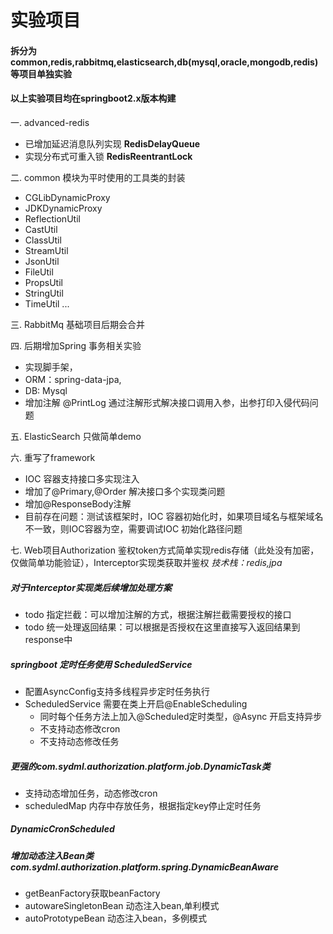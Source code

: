 # 实验项目
#### 拆分为common,redis,rabbitmq,elasticsearch,db(mysql,oracle,mongodb,redis)等项目单独实验
#### 以上实验项目均在springboot2.x版本构建
一. advanced-redis 
- 已增加延迟消息队列实现 **RedisDelayQueue**
- 实现分布式可重入锁 **RedisReentrantLock**

二. common 模块为平时使用的工具类的封装

 - CGLibDynamicProxy
 - JDKDynamicProxy
 - ReflectionUtil
 - CastUtil
 - ClassUtil
 - StreamUtil
 - JsonUtil
 - FileUtil
 - PropsUtil
 - StringUtil
 - TimeUtil
  ...
  
三. RabbitMq 基础项目后期会合并

四. 后期增加Spring 事务相关实验
- 实现脚手架，
 - ORM：spring-data-jpa,
 - DB: Mysql
 - 增加注解 @PrintLog 通过注解形式解决接口调用入参，出参打印入侵代码问题

五. ElasticSearch 只做简单demo

六. 重写了framework
 - IOC 容器支持接口多实现注入
 - 增加了@Primary,@Order 解决接口多个实现类问题
 - 增加@ResponseBody注解
 - 目前存在问题：测试该框架时，IOC 容器初始化时，如果项目域名与框架域名不一致，则IOC容器为空，需要调试IOC 初始化路径问题
 
七. Web项目Authorization 鉴权token方式简单实现redis存储（此处没有加密，仅做简单功能验证），Interceptor实现类获取并鉴权
    _技术栈：redis,jpa_
 ##### 对于Interceptor实现类后续增加处理方案
 - todo 指定拦截：可以增加注解的方式，根据注解拦截需要授权的接口
 - todo 统一处理返回结果：可以根据是否授权在这里直接写入返回结果到response中
 ##### springboot 定时任务使用 ScheduledService
 - 配置AsyncConfig支持多线程异步定时任务执行
 - ScheduledService 需要在类上开启@EnableScheduling
    * 同时每个任务方法上加入@Scheduled定时类型，@Async 开启支持异步
    * 不支持动态修改cron
    * 不支持动态修改任务
##### 更强的com.sydml.authorization.platform.job.DynamicTask类
 - 支持动态增加任务，动态修改cron
 - scheduledMap 内存中存放任务，根据指定key停止定时任务
 
##### DynamicCronScheduled

##### 增加动态注入Bean类 com.sydml.authorization.platform.spring.DynamicBeanAware
 - getBeanFactory获取beanFactory
 - autowareSingletonBean 动态注入bean,单利模式
 - autoPrototypeBean 动态注入bean，多例模式
